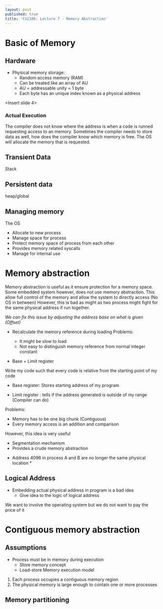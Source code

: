 ```yaml
---
layout: post
published: true
title: 'CS2106: Lecture 7 - Memory Abstraction'
---
```

# Basic of Memory
## Hardware
- Physical memory storage: 
    - Random access memory (RAM)
    - Can be treated like an array of AU
    -  AU = addressable unity =  1 byte
    - Each byte has an unique index known as a physical address

<Insert slide 4>

### Actual Execution
The compiler does not know where the address is when a code is runned requesting access to an memory. Sometimes the compiler needs to store data as well, how does the compiler know which memory is free.
The OS will allocate the memory that is requested.

## Transient Data
Stack

## Persistent data
heap/global

## Managing memory
The OS

- Allocate to new process
- Manage space for process
- Protect memory space of process from each other
- Provides memory related syscalls
- Manage for internal use

# Memory abstraction

Memory abstraction is useful as it ensure protection for a memory space. 
Some embedded system however, does not use memory abstraction. This allow full control of the memory and allow the system to directly access (No OS in between)
However, this is bad as might as two process might fight for the same physical address if run together.

*We can fix this issue by adjusting the address base on what is given (Offset)*

- Recalculate the memory reference during loading
Problems:
  - It might be slow to load
  - Not easy to distinguish memory reference from normal integer constant

- Base + Limit register

Write my code such that every code is relative from the starting point of my code
- Base register: Stores starting address of my program

<The address is computed at runtime>

- Limit register : tells if the address generated is outside of my range (Compiler can do)

Problems:
  - Memory has to be one big chunk (Contiguous)
  - Every memory access is an addition and comparison

<Limitation can be bypass if there are more registers>

However, this idea is very useful
  - Segmentation mechanism
  - Provides a crude memory abstraction
* Address 4096 in process A and B are no longer the same physical location *

## Logical Address
- Embedding actual physical address in program is a bad idea
   - Give idea to the logic of logical address

We want to involve the operating system but we do not want to pay the price of it


# Contiguous memory abstraction
## Assumptions
- Process must be in memory during execution
   -  Store memory concept
   - Load-store Memory execution model

1. Each process occupies a contiguous memory region
2. The physical memory is large enough to contain one or more processes


## Memory partitioning
